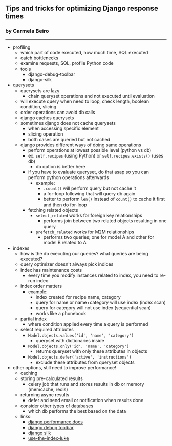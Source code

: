 ## Tips and tricks for optimizing Django response times
### by Carmela Beiro
---

- profiling
  - which part of code executed, how much time, SQL executed
  - catch bottlenecks
  - examine requests, SQL, profile Python code
  - tools
    - django-debug-toolbar
    - django-silk
- querysets
  - querysets are lazy
    - chain queryset operations and not executed until evaluation
  - will execute query when need to loop, check length, boolean condition, slicing
  - order operations can avoid db calls
  - django caches querysets
  - sometimes django does not cache querysets
    - when accessing specific element
    - slicing operation
    - both cases are queried but not cached
  - django provides different ways of doing same operations
    - perform operations at lowest possible level (python vs db)
    - ex. `self.recipes` (using Python) or `self.recipes.exists()` (uses db)
      - db option is better here
    - if you have to evaluate queryset, do that asap so you can perform python operations afterwards
      - example:
        - `.count()` will perform query but not cache it
        - a for-loop following that will query db again
        - better to perform `len()` instead of `count()` to cache it first and then do for-loop
    - fetching related objects
      - `select_related` works for foreign key relationships
        - performs join between two related objects resulting in one query
      - `prefetch_related` works for M2M relationships
        - performs two queries; one for model A and other for model B related to A
- indexes
  - how is the db executing our queries? what queries are being executed?
  - query optimizer doesn't always pick indices
  - index has maintenance costs
    - every time you modify instances related to index, you need to re-run index
  - index order matters
    - example:
      - index created for recipe name, category
      - query for name or name+category will use index (index scan)
      - query for category will not use index (sequential scan)
      - works like a phonebook
  - partial index
    - where condition applied every time a query is performed
  - select required attributes
    - `Model.objects.values('id', 'name', 'category')`
      - queryset with dictionaries inside
    - `Model.objects.only('id', 'name', 'category')`
      - returns queryset with only these attributes in objects
    - `Model.objects.defer('active', 'instructions')`
      - exclude these attributes from queryset objects
- other options, still need to improve performance!
  - caching
  - storing pre-calculated results
    - celery job that runs and stores results in db or memory (memcache, redis)
  - returning async results
    - defer and send email or notification when results done
  - consider other types of databases
    - which db performs the best based on the data
  - links:
    - [django performance docs](https://docs.djangoproject.com/en/4.1/topics/performance/)
    - [django debug toolbar](https://django-debug-toolbar.readthedocs.io/en/latest/)
    - [django silk](https://github.com/jazzband/django-silk)
    - [use-the-index-luke](https://use-the-index-luke.com)
